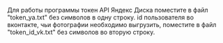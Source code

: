 Для работы программы токен API Яндекс Диска поместите в файл "token_ya.txt" без символов в одну строку. 
id пользователя во вконтакте, чьи фотографии необходимо выгрузить, поместите в файл "token_id_vk.txt" без символов во вторую строку. 
